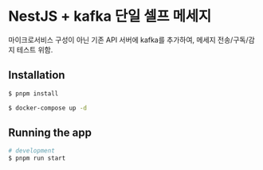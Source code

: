 # NestJS + kafka 단일 셀프 메세지

마이크로서비스 구성이 아닌 기존 API 서버에 kafka를 추가하여, 메세지 전송/구독/감지 테스트 위함.

## Installation

```bash
$ pnpm install

$ docker-compose up -d
```

## Running the app

```bash
# development
$ pnpm run start
```
